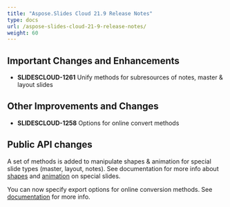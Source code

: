 ```yaml
---
title: "Aspose.Slides Cloud 21.9 Release Notes"
type: docs
url: /aspose-slides-cloud-21-9-release-notes/
weight: 60
---
```


## **Important Changes and Enhancements**
- **SLIDESCLOUD-1261** Unify methods for subresources of notes, master & layout slides

## **Other Improvements and Changes**
- **SLIDESCLOUD-1258** Options for online convert methods

## **Public API changes**
A set of methods is added to manipulate shapes & animation for special slide types (master, layout, notes). See documentation for more info about [shapes](/slides/working-with-shapes-on-special-slides/) and [animation](/slides/working-with-special-slide-animation-in-a-powerpoint-presentation/) on special slides.

You can now specify export options for online conversion methods. See [documentation](/slides/conversion-options/) for more info.